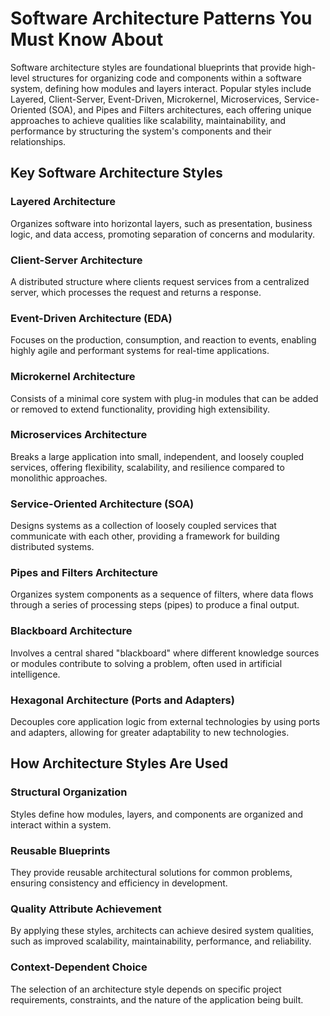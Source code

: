 # Software Architecture Patterns You Must Know About

Software architecture styles are foundational blueprints that provide high-level structures for organizing code and components within a software system, defining how modules and layers interact. Popular styles include Layered, Client-Server, Event-Driven, Microkernel, Microservices, Service-Oriented (SOA), and Pipes and Filters architectures, each offering unique approaches to achieve qualities like scalability, maintainability, and performance by structuring the system's components and their relationships.

## Key Software Architecture Styles

### Layered Architecture

Organizes software into horizontal layers, such as presentation, business logic, and data access, promoting separation of concerns and modularity.

### Client-Server Architecture

A distributed structure where clients request services from a centralized server, which processes the request and returns a response.

### Event-Driven Architecture (EDA)

Focuses on the production, consumption, and reaction to events, enabling highly agile and performant systems for real-time applications.

### Microkernel Architecture

Consists of a minimal core system with plug-in modules that can be added or removed to extend functionality, providing high extensibility.

### Microservices Architecture

Breaks a large application into small, independent, and loosely coupled services, offering flexibility, scalability, and resilience compared to monolithic approaches.

### Service-Oriented Architecture (SOA)

Designs systems as a collection of loosely coupled services that communicate with each other, providing a framework for building distributed systems.

### Pipes and Filters Architecture

Organizes system components as a sequence of filters, where data flows through a series of processing steps (pipes) to produce a final output.

### Blackboard Architecture

Involves a central shared "blackboard" where different knowledge sources or modules contribute to solving a problem, often used in artificial intelligence.

### Hexagonal Architecture (Ports and Adapters)

Decouples core application logic from external technologies by using ports and adapters, allowing for greater adaptability to new technologies.

## How Architecture Styles Are Used

### Structural Organization

Styles define how modules, layers, and components are organized and interact within a system.

### Reusable Blueprints

They provide reusable architectural solutions for common problems, ensuring consistency and efficiency in development.

### Quality Attribute Achievement

By applying these styles, architects can achieve desired system qualities, such as improved scalability, maintainability, performance, and reliability.

### Context-Dependent Choice

The selection of an architecture style depends on specific project requirements, constraints, and the nature of the application being built.
